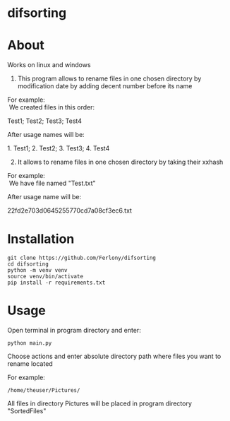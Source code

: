 # difsorting

About
=====
Works on linux and windows
1) This program allows to rename files in one chosen directory by modification date by adding decent number before its name

For example:\
 We created files in this order:

Test1; Test2; Test3; Test4

After usage names will be:

1\. Test1; 2. Test2; 3. Test3; 4. Test4

2) It allows to rename files in one chosen directory by taking their xxhash

For example:\
 We have file named "Test.txt"

After usage name will be:

22fd2e703d0645255770cd7a08cf3ec6.txt

Installation
============
```
git clone https://github.com/Ferlony/difsorting
cd difsorting
python -m venv venv
source venv/bin/activate
pip install -r requirements.txt
```

Usage
=====
Open terminal in program directory and enter:
```
python main.py
```
Choose actions and enter absolute directory path where files you want to rename located

For example:
```
/home/theuser/Pictures/
```

All files in directory Pictures will be placed in program directory "SortedFiles"
